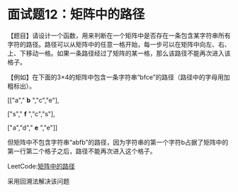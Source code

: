# 面试题12：矩阵中的路径



【题目】请设计一个函数，用来判断在一个矩阵中是否存在一条包含某字符串所有字符的路径。路径可以从矩阵中的任意一格开始，每一步可以在矩阵中向左、右、上、下移动一格。如果一条路径经过了矩阵的某一格，那么该路径不能再次进入该格子。



【例如】在下面的3×4的矩阵中包含一条字符串“bfce”的路径（路径中的字母用加粗标出）。

[["a"," **b** ","c","e"],

["s"," **f** ","c","s"],

["a","d"," **e** ","e"]]

但矩阵中不包含字符串“abfb”的路径，因为字符串的第一个字符b占据了矩阵中的第一行第二个格子之后，路径不能再次进入这个格子。



LeetCode:[矩阵中的路径](https://leetcode-cn.com/problems/ju-zhen-zhong-de-lu-jing-lcof/)

采用回溯法解决该问题






















